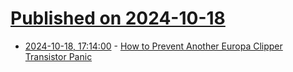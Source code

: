 # [Published on 2024-10-18](index.md)

* [2024-10-18, 17:14:00](https://soylentnews.org/article.pl?sid=24/10/17/0355216&from=rss) - [How to Prevent Another Europa Clipper Transistor Panic](https://soylentnews.org/article.pl?sid=24/10/17/0355216&from=rss)
